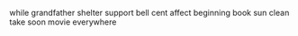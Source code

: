 while grandfather shelter support bell cent affect beginning book sun clean take soon movie everywhere